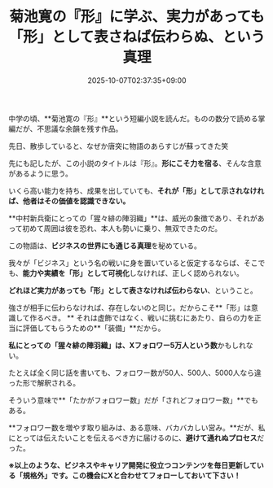 ﻿---
title: "菊池寛の『形』に学ぶ、実力があっても「形」として表さねば伝わらぬ、という真理"
date: 2025-10-07T02:37:35+09:00
draft: false
---

中学の頃、**菊池寛の『形』**という短編小説を読んだ。ものの数分で読める掌編だが、不思議な余韻を残す作品。

先日、散歩していると、なぜか唐突に物語のあらすじが蘇ってきた笑

先にも記したが、この小説のタイトルは『形』。**形にこそ力を宿る**、そんな含意があるように思う。

いくら高い能力を持ち、成果を出していても、**それが「形」として示されなければ、他者はその価値を認識できない。**

**中村新兵衛にとっての「猩々緋の陣羽織」**は、威光の象徴であり、それがあって初めて周囲は彼を恐れ、本人も勢いに乗り、無双できたのだ。



この物語は、**ビジネスの世界にも通じる真理**を秘めている。

我々が「ビジネス」という名の戦いに身を置いていると仮定するならば、そこでも、**能力や実績を「形」として可視化**しなければ、正しく認められない。

**どれほど実力があっても「形」として表さなければ伝わらない**、ということ。



強さが相手に伝わらなければ、存在しないのと同じ。だからこそ**「形」は意識して作るべき。
**
それは虚飾ではなく、戦いに挑むにあたり、自らの力を正当に評価してもらうための**「装備」**だから。

**私にとっての「猩々緋の陣羽織」は、Xフォロワー5万人という数**かもしれない。



たとえば全く同じ話を書いても、フォロワー数が50人、500人、5000人なら違った形で解釈される。

そういう意味で**「たかがフォロワー数」だが「されどフォロワー数」**でもある。

**フォロワー数を増やす取り組みは、ある意味、バカバカしい営み。**だが、私にとっては伝えたいことを伝えるべき方に届けるのに、**避けて通れぬプロセス**だった。



**※以上のような、ビジネスやキャリア開発に役立つコンテンツを毎日更新している「規格外」です。この機会にXと合わせてフォローしておいて下さい！**